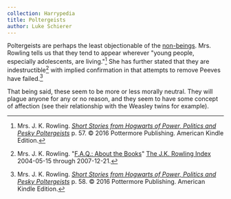 ```yaml
---
collection: Harrypedia
title: Poltergeists
author: Luke Schierer
---
```


Poltergeists are perhaps the least objectionable of the
[non-beings](). Mrs. Rowling tells us that they
tend to appear wherever "young people, especially adolescents, are
living."[^211022-1] She has further stated that they are
indestructible[^211022-2] with implied confirmation in that attempts to remove
Peeves have failed.[^211022-3]

That being said, these seem to be more or less morally neutral. They will
plague anyone for any or no reason, and they seem to have some concept of
affection (see their relationship with the Weasley twins for example).

[^211022-2]: 
    Mrs. J. K. Rowling.
    "[F.A.Q.: About the Books](https://www.rowlingindex.org/work/faq1web/)"
    [The J.K. Rowling Index](https://www.rowlingindex.org) 2004-05-15 through
    2007-12-21.

[^211022-3]: 
    Mrs. J. K. Rowling.
    _[Short Stories from Hogwarts of Power, Politics and Pesky
    Poltergeists](https://www.goodreads.com/book/show/31538614-short-stories-from-hogwarts-of-power-politics-and-pesky-poltergeists)_
    p. 58. © 2016 Pottermore Publishing. American Kindle Edition.

[^211022-1]: 
    Mrs. J. K. Rowling.
    _[Short Stories from Hogwarts of Power, Politics and Pesky
    Poltergeists](https://www.goodreads.com/book/show/31538614-short-stories-from-hogwarts-of-power-politics-and-pesky-poltergeists)_
    p. 57. © 2016 Pottermore Publishing. American Kindle Edition.

